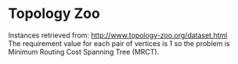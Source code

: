 # Topology Zoo
Instances retrieved from: http://www.topology-zoo.org/dataset.html \
The requirement value for each pair of vertices is 1 so the problem is Minimum Routing Cost Spanning Tree (MRCT).

